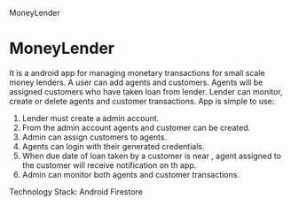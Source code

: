 MoneyLender
# MoneyLender

It is a android app for managing monetary transactions for small scale money lenders.
A user can add agents and customers. Agents will be assigned customers who have taken loan from lender.
Lender can monitor, create or delete agents and customer transactions.
App is simple to use:
1. Lender must create a admin account.
2. From the admin account agents and customer can be created.
3. Admin can assign customers to agents.
4. Agents can login with their generated credentials.
5. When due date of loan taken by a customer is near , agent assigned to the customer will receive notification on th app.
6. Admin can monitor both agents and customer transactions.

Technology Stack:
Android
Firestore

